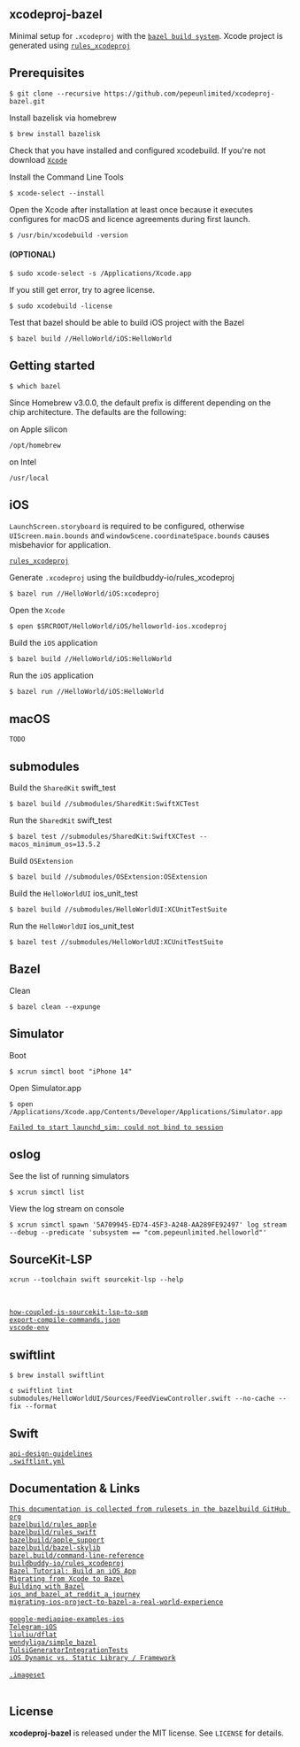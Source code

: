 xcodeproj-bazel
---------------

Minimal setup for `.xcodeproj` with the [`bazel build system`](https://bazel.build/). Xcode project
is generated using [`rules_xcodeproj`](https://github.com/buildbuddy-io/rules_xcodeproj)

Prerequisites
-------------

```
$ git clone --recursive https://github.com/pepeunlimited/xcodeproj-bazel.git
```

Install bazelisk via homebrew  
```
$ brew install bazelisk
```

Check that you have installed and configured xcodebuild. If you're not download
[`Xcode`](https://xcodereleases.com)  


Install the Command Line Tools  
```
$ xcode-select --install
```

Open the Xcode after installation at least once because it executes configures for macOS
and licence agreements during first launch.  

```
$ /usr/bin/xcodebuild -version
```

#### (OPTIONAL)  

```
$ sudo xcode-select -s /Applications/Xcode.app
```
If you still get error, try to agree license.  

```
$ sudo xcodebuild -license
```

Test that bazel should be able to build iOS project with the Bazel
```
$ bazel build //HelloWorld/iOS:HelloWorld
```

Getting started
---------------

```
$ which bazel
```

Since Homebrew v3.0.0, the default prefix is different depending on the chip architecture. The defaults are the following:

on Apple silicon
```
/opt/homebrew
```

on Intel
```
/usr/local
```

iOS
---

`LaunchScreen.storyboard` is required to be configured, otherwise `UIScreen.main.bounds` and `windowScene.coordinateSpace.bounds` causes misbehavior for application.  

[`rules_xcodeproj`](https://github.com/buildbuddy-io/rules_xcodeproj)

Generate `.xcodeproj` using the buildbuddy-io/rules_xcodeproj 

```
$ bazel run //HelloWorld/iOS:xcodeproj
```

Open the `Xcode`
```
$ open $SRCROOT/HelloWorld/iOS/helloworld-ios.xcodeproj
```

Build the `iOS` application  
```
$ bazel build //HelloWorld/iOS:HelloWorld
```

Run the `iOS` application  
```
$ bazel run //HelloWorld/iOS:HelloWorld
```

macOS
-----

```
TODO
```

submodules
----------

Build the `SharedKit` swift_test
```
$ bazel build //submodules/SharedKit:SwiftXCTest
```

Run the `SharedKit` swift_test  
```
$ bazel test //submodules/SharedKit:SwiftXCTest --macos_minimum_os=13.5.2
```

Build `OSExtension`
```
$ bazel build //submodules/OSExtension:OSExtension
```

Build the `HelloWorldUI` ios_unit_test  
```
$ bazel build //submodules/HelloWorldUI:XCUnitTestSuite
```

Run the `HelloWorldUI` ios_unit_test  
```
$ bazel test //submodules/HelloWorldUI:XCUnitTestSuite
```

Bazel
-----

Clean  
```
$ bazel clean --expunge
```

Simulator
---------

Boot  
```
$ xcrun simctl boot "iPhone 14"
```

Open Simulator.app  
```
$ open /Applications/Xcode.app/Contents/Developer/Applications/Simulator.app
```

[`Failed to start launchd_sim: could not bind to session`](https://stackoverflow.com/questions/65172944/when-running-on-older-ios-simulator-error-failed-to-start-launchd-sim-could-n)

oslog
-----

See the list of running simulators  
```
$ xcrun simctl list
```

View the log stream on console  
```
$ xcrun simctl spawn '5A709945-ED74-45F3-A248-AA289FE92497' log stream --debug --predicate 'subsystem == "com.pepeunlimited.helloworld"'
```

SourceKit-LSP
------

```
xcrun --toolchain swift sourcekit-lsp --help
```
<br/>

[`how-coupled-is-sourcekit-lsp-to-spm`](https://forums.swift.org/t/how-coupled-is-sourcekit-lsp-to-swift-package-manager/35270/7)  
[`export-compile-commands.json`](https://stackoverflow.com/questions/25444277/xcodebuild-generating-empty-compile-commands-json)  
[`vscode-env`](https://github.com/vknabel/vscode-swift-development-environment/blob/master/README.md)  

swiftlint
---------

```
$ brew install swiftlint
```

```
¢ swiftlint lint submodules/HelloWorldUI/Sources/FeedViewController.swift --no-cache --fix --format
```

Swift
-----

[`api-design-guidelines`](https://www.swift.org/documentation/api-design-guidelines/)  
[`.swiftlint.yml`](https://realm.github.io/SwiftLint/rule-directory.html)  

Documentation & Links
---------------------

[`This documentation is collected from rulesets in the bazelbuild GitHub org`](https://docs.aspect.build/)
<br/>
[`bazelbuild/rules_apple`](https://github.com/bazelbuild/rules_apple/tree/master/doc)  
[`bazelbuild/rules_swift`](https://github.com/bazelbuild/rules_swift/tree/master/doc)  
[`bazelbuild/apple_support`](https://github.com/bazelbuild/apple_support/tree/master/doc)  
[`bazelbuild/bazel-skylib`](https://github.com/bazelbuild/bazel-skylib/tree/main/docs)  
[`bazel.build/command-line-reference`](https://bazel.build/reference/command-line-reference)  
[`buildbuddy-io/rules_xcodeproj`](https://github.com/buildbuddy-io/rules_xcodeproj/tree/main/docs)
<br/>
[`Bazel Tutorial: Build an iOS App`](https://bazel.build/tutorials/ios-app)  
[`Migrating from Xcode to Bazel`](https://bazel.build/migrate/xcode)  
[`Building with Bazel`](https://www.raywenderlich.com/31558158-building-with-bazel/)  
[`ios_and_bazel_at_reddit_a_journey`](https://www.reddit.com/r/RedditEng/comments/syz5dw/ios_and_bazel_at_reddit_a_journey/)  
[`migrating-ios-project-to-bazel-a-real-world-experience`](https://liuliu.me/eyes/migrating-ios-project-to-bazel-a-real-world-experience/)  
<br/>
[`google-mediapipe-examples-ios`](https://github.com/google/mediapipe/tree/master/mediapipe/examples/ios)  
[`Telegram-iOS`](https://github.com/TelegramMessenger/Telegram-iOS)  
[`liuliu/dflat`](https://github.com/liuliu/dflat)  
[`wendyliga/simple_bazel`](https://github.com/wendyliga/simple_bazel)  
[`TulsiGeneratorIntegrationTests`](https://github.com/bazelbuild/tulsi/tree/master/src/TulsiGeneratorIntegrationTests/Resources)  
[`iOS Dynamic vs. Static Library / Framework`](https://gist.github.com/SheldonWangRJT/78c9bd3b98488487c59a6a4a9c35162c)  
<br/>
[`.imageset`](https://appicon.co/#image-sets)  
<br/>


License
-------

**xcodeproj-bazel** is released under the MIT license. See `LICENSE` for details.
